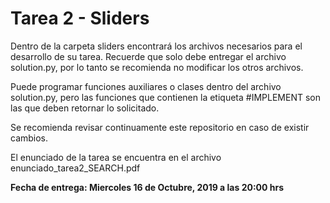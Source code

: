 # Tarea 2 - Sliders

Dentro de la carpeta sliders encontrará los archivos necesarios para el desarrollo de su tarea. Recuerde que solo debe entregar el archivo solution.py, por lo tanto se recomienda no modificar los otros archivos.

Puede programar funciones auxiliares o clases dentro del archivo solution.py, pero las funciones que contienen la etiqueta #IMPLEMENT son las que deben retornar lo solicitado.

Se recomienda revisar continuamente este repositorio en caso de existir cambios.

El enunciado de la tarea se encuentra en el archivo enunciado_tarea2_SEARCH.pdf 

**Fecha de entrega: Miercoles 16 de Octubre, 2019 a las 20:00 hrs**
